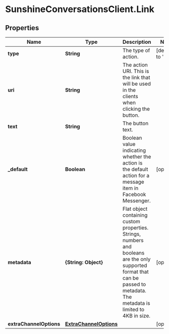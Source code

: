 # SunshineConversationsClient.Link

## Properties

Name | Type | Description | Notes
------------ | ------------- | ------------- | -------------
**type** | **String** | The type of action. | [default to &#39;link&#39;]
**uri** | **String** | The action URI. This is the link that will be used in the clients when clicking the button. | 
**text** | **String** | The button text. | 
**_default** | **Boolean** | Boolean value indicating whether the action is the default action for a message item in Facebook Messenger. | [optional] 
**metadata** | **{String: Object}** | Flat object containing custom properties. Strings, numbers and booleans  are the only supported format that can be passed to metadata. The metadata is limited to 4KB in size.  | [optional] 
**extraChannelOptions** | [**ExtraChannelOptions**](ExtraChannelOptions.md) |  | [optional] 


